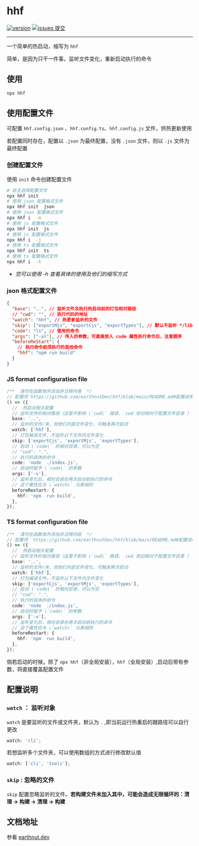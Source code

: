 # hhf

[![version](<https://img.shields.io/npm/v/hhf.svg?logo=npm&logoColor=rgb(0,0,0)&label=版本号&labelColor=rgb(73,73,228)&color=rgb(0,0,0)>)](https://www.npmjs.com/package/hhf) [![issues 提交](<https://img.shields.io/badge/issues-提交-rgb(255,0,63)?logo=github>)](https://github.com/earthnutDev/hhf/issues)

---

一个简单的热启动，缩写为 `hhf`

简单，是因为只干一件事，监听文件变化，重新启动执行的命令

## 使用

```sh
npx hhf
```

## 使用配置文件

可配置 `hhf.config.json` 、`hhf.config.ts`、`hhf.config.js` 文件，供热更新使用

若配置同时存在，配置以 `.json` 为最终配置，没有 `.json` 文件，则以 `.js` 文件为最终配置

### 创建配置文件

使用 `init` 命令创建配置文件

```sh
# 自主选择配置文件
npx hhf init
# 使用 json 配置格式文件
npx hhf init  json
# 使用 json 配置格式文件
npx hhf i  -n
# 使用 js 配置格式文件
npx hhf init  js
# 使用 js 配置格式文件
npx hhf i  -j
# 使用 ts 配置格式文件
npx hhf init  ts
# 使用 ts 配置格式文件
npx hhf i  -t
```

- _您可以使用 -h 查看具体的使用及他们的缩写方式_

### json 格式配置文件

```json
{
  "base": "..", // 监听文件及执行热启动前的打包相对路径
  // "cwd": "", // 执行代码的地址
  "watch": "hhf", // 热更新监听的文件
  "skip": ["exportMjs", "exportCjs", "exportTypes"], // 默认不监听 */lib、*/cjs 以及 */es 打包内容，可根据实际情况更替
  "code": "ls", // 使用的命令
  "args": ["-al"], // 传入的参数，可直接放入 code 属性执行命令后，注意顺序
  "beforeReStart": {
    // 执行命令前须执行的其他命令
    "hhf": "npm run build"
  }
}
```

### JS format configuration file

```ts
/**  请勿在函数体外添加非注释内容  */
// 配置项 https://github.com/earthnutDev/hhf/blob/main/README.md#配置说明
() => ({
  //  热启动相关配置
  // 监听文件的相对路径（这里不影响 \`cwd\` 路径， cwd 依旧相对于配置文件目录 ）
  base: '..',
  // 监听的文件/夹，但他们内部文件变化，可触发再次启动
  watch: ['hhf'],
  // 打包编译文件，不监听以下文件内文件变化
  skip: ['exportCjs', 'exportMjs', 'exportTypes'],
  // 启动 \`code\` 的相对目录，可以为空
  // "cwd": ".",
  // 执行的具体的命令
  code: 'node  ./index.js',
  // 启动时赋予 \`code\` 的参数
  args: ['-v'],
  // 监听变化后，相对目录在再次启动前执行的命令
  // 这个属性应与 \`watch\` 元素相同
  beforeRestart: {
    hhf: 'npm  run build',
  },
});
```

### TS format configuration file

```ts
/**  请勿在函数体外添加非注释内容  */
// 配置项  https://github.com/earthnutDev/hhf/blob/main/README.md#配置说明
() => ({
  //  热启动相关配置
  // 监听文件的相对路径（这里不影响 \`cwd\` 路径， cwd 依旧相对于配置文件目录 ）
  base: '..',
  // 监听的文件/夹，但他们内部文件变化，可触发再次启动
  watch: ['hhf'],
  // 打包编译文件，不监听以下文件内文件变化
  skip: ['exportCjs', 'exportMjs', 'exportTypes'],
  // 启动 \`code\` 的相对目录，可以为空
  // "cwd": ".",
  // 执行的具体的命令
  code: 'node  ./index.js',
  // 启动时赋予 \`code\` 的参数
  args: ['-v'],
  // 监听变化后，相对目录在再次启动前执行的命令
  // 这个属性应与 \`watch\` 元素相同
  beforeRestart: {
    hhf: 'npm  run build',
  },
});
```

倘若启动的时候，除了 `npx hhf`（非全局安装），`hhf`（全局安装）,启动后带有参数，将直接覆盖配置文件

## 配置说明

### `watch` ： 监听对象

`watch` 是要监听的文件或文件夹，默认为 `.` ,即当前运行热重启的跟路径可以自行更改

```ts
watch: 'cli';
```

若想监听多个文件夹，可以使用数组的方式进行修改默认值

```ts
watch: ['cli', 'tools'];
```

### `skip` : 忽略的文件

`skip` 配置忽略监听的文件。**若构建文件未加入其中，可能会造成无限循环的：清理 -> 构建 -> 清理 -> 构建**

## 文档地址

参看 [earthnut.dev](https://earthnut.dev/npm/hhf/)
